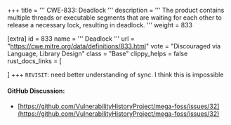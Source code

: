 +++
title = '''
CWE-833: Deadlock
'''
description	= '''
The product contains multiple threads or executable segments that are waiting for each other to release a necessary lock, resulting in deadlock.
'''
weight = 833

[extra]
id = 833
name = '''
Deadlock
'''
url = "https://cwe.mitre.org/data/definitions/833.html"
vote = "Discouraged via Language, Library Design"
class = "Base"
clippy_helps = false
rust_docs_links = [

]
+++
`REVISIT`: need better understanding of sync. I think this is impossible

#### GitHub Discussion:
- [https://github.com/VulnerabilityHistoryProject/mega-foss/issues/32](https://github.com/VulnerabilityHistoryProject/mega-foss/issues/32)
